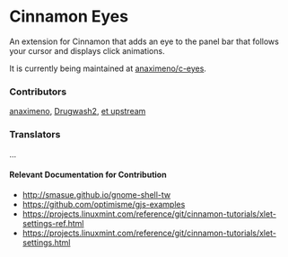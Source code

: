 # Cinnamon Eyes

An extension for Cinnamon that adds an eye to the panel bar that follows your cursor and displays click animations.

It is currently being maintained at [anaximeno/c-eyes](https://github.com/anaximeno/c-eyes).

### Contributors

<!-- NOTE: If you did contribute to this applet, you can add your github username as a link to you profile address (optional) in the list bellow. Please add your name before the last one `et upstream`. -->

[anaximeno](https://github.com/anaximeno), [Drugwash2](https://github.com/Drugwash2), [et upstream](https://github.com/alexeylovchikov/eye-extended-shell-extension/graphs/contributors)


### Translators

<!-- NOTE: If you did help translating this applet, you can add your github username as a link to you profile address (optional) in the list bellow. -->

...


#### Relevant Documentation for Contribution

* http://smasue.github.io/gnome-shell-tw
* https://github.com/optimisme/gjs-examples
* https://projects.linuxmint.com/reference/git/cinnamon-tutorials/xlet-settings-ref.html
* https://projects.linuxmint.com/reference/git/cinnamon-tutorials/xlet-settings.html
